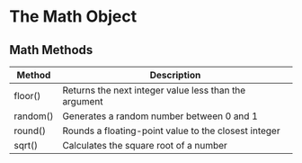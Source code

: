 # The Math Object

## Math Methods
| Method | Description |  
| --- | --- |  
| floor()|Returns the next integer value less than the argument |  
| random()|Generates a random number between 0 and 1 |  
| round()|Rounds a floating-point value to the closest integer |  
| sqrt()|Calculates the square root of a number |  

